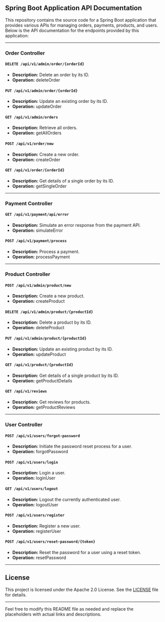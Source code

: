## Spring Boot Application API Documentation

This repository contains the source code for a Spring Boot application that provides various APIs for managing orders, payments, products, and users. Below is the API documentation for the endpoints provided by this application:

---

### Order Controller

#### `DELETE /api/v1/admin/order/{orderId}`
- **Description:** Delete an order by its ID.
- **Operation:** deleteOrder

#### `PUT /api/v1/admin/order/{orderId}`
- **Description:** Update an existing order by its ID.
- **Operation:** updateOrder

#### `GET /api/v1/admin/orders`
- **Description:** Retrieve all orders.
- **Operation:** getAllOrders

#### `POST /api/v1/order/new`
- **Description:** Create a new order.
- **Operation:** createOrder

#### `GET /api/v1/order/{orderId}`
- **Description:** Get details of a single order by its ID.
- **Operation:** getSingleOrder

---

### Payment Controller

#### `GET /api/v1/payment/api/error`
- **Description:** Simulate an error response from the payment API.
- **Operation:** simulateError

#### `POST /api/v1/payment/process`
- **Description:** Process a payment.
- **Operation:** processPayment

---

### Product Controller

#### `POST /api/v1/admin/product/new`
- **Description:** Create a new product.
- **Operation:** createProduct

#### `DELETE /api/v1/admin/product/{productId}`
- **Description:** Delete a product by its ID.
- **Operation:** deleteProduct

#### `PUT /api/v1/admin/product/{productId}`
- **Description:** Update an existing product by its ID.
- **Operation:** updateProduct

#### `GET /api/v1/product/{productId}`
- **Description:** Get details of a single product by its ID.
- **Operation:** getProductDetails

#### `GET /api/v1/reviews`
- **Description:** Get reviews for products.
- **Operation:** getProductReviews

---

### User Controller

#### `POST /api/v1/users/forgot-password`
- **Description:** Initiate the password reset process for a user.
- **Operation:** forgotPassword

#### `POST /api/v1/users/login`
- **Description:** Login a user.
- **Operation:** loginUser

#### `GET /api/v1/users/logout`
- **Description:** Logout the currently authenticated user.
- **Operation:** logoutUser

#### `POST /api/v1/users/register`
- **Description:** Register a new user.
- **Operation:** registerUser

#### `POST /api/v1/users/reset-password/{token}`
- **Description:** Reset the password for a user using a reset token.
- **Operation:** resetPassword

---

## License

This project is licensed under the Apache 2.0 License. See the [LICENSE](https://github.com/harshad-kadam/EcommerceApplication-SpringBoot/blob/main/LICENSE) file for details.

---

Feel free to modify this README file as needed and replace the placeholders with actual links and descriptions.
